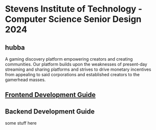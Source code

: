 # Stevens Institute of Technology - Computer Science Senior Design 2024

## hubba
A gaming discovery platform empowering creators and creating communities. Our platform builds upon the weaknesses of present-day streaming and sharing platforms and strives to drive monetary incentives from appealing to said corporations and established creators to the gamerhead masses.

## [Frontend Development Guide](web-service/README.md)

## Backend Development Guide
some stuff here




